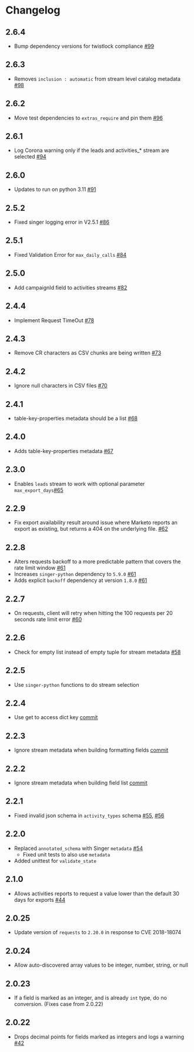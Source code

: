 # Changelog

## 2.6.4
  * Bump dependency versions for twistlock compliance [#99](https://github.com/singer-io/tap-marketo/pull/99)

## 2.6.3
  * Removes `inclusion : automatic` from stream level catalog metadata [#98](https://github.com/singer-io/tap-marketo/pull/98)

## 2.6.2
  * Move test dependencies to `extras_require` and pin them [#96](https://github.com/singer-io/tap-marketo/pull/96)

## 2.6.1
  * Log Corona warning only if the leads and activities_* stream are selected [#94](https://github.com/singer-io/tap-marketo/pull/94)

## 2.6.0
  * Updates to run on python 3.11 [#91](https://github.com/singer-io/tap-marketo/pull/91)

## 2.5.2
  * Fixed singer logging error in V2.5.1 [#86](https://github.com/singer-io/tap-marketo/pull/86)

## 2.5.1
  * Fixed Validation Error for `max_daily_calls` [#84](https://github.com/singer-io/tap-marketo/pull/84)

## 2.5.0
  * Add campaignId field to activities streams [#82](https://github.com/singer-io/tap-marketo/pull/82)

## 2.4.4
  * Implement Request TimeOut [#78](https://github.com/singer-io/tap-marketo/pull/78)

## 2.4.3
  * Remove CR characters as CSV chunks are being written [#73](https://github.com/singer-io/tap-marketo/pull/73)

## 2.4.2
  * Ignore null characters in CSV files [#70](https://github.com/singer-io/tap-marketo/pull/70)

## 2.4.1
  * table-key-properties metadata should be a list [#68](https://github.com/singer-io/tap-marketo/pull/68)

## 2.4.0
  * Adds table-key-properties metadata [#67](https://github.com/singer-io/tap-marketo/pull/67)

## 2.3.0
  * Enables `leads` stream to work with optional parameter `max_export_days`[#65](https://github.com/singer-io/tap-marketo/pull/65)

## 2.2.9
  * Fix export availability result around issue where Marketo reports an export as existing, but returns a 404 on the underlying file. [#62](https://github.com/singer-io/tap-marketo/pull/62)

## 2.2.8
  * Alters requests backoff to a more predictable pattern that covers the rate limit window [#61](https://github.com/singer-io/tap-marketo/pull/61)
  * Increases `singer-python` dependency to `5.9.0` [#61](https://github.com/singer-io/tap-marketo/pull/61)
  * Adds explicit `backoff` dependency at version `1.8.0` [#61](https://github.com/singer-io/tap-marketo/pull/61)

## 2.2.7
  * On requests, client will retry when hitting the 100 requests per 20 seconds rate limit error [#60](https://github.com/singer-io/tap-marketo/pull/60)

## 2.2.6
  * Check for empty list instead of empty tuple for stream metadata [#58](https://github.com/singer-io/tap-marketo/pull/58)

## 2.2.5
  * Use `singer-python` functions to do stream selection

## 2.2.4
  * Use get to access dict key [commit](https://github.com/singer-io/tap-marketo/commit/2f6cb5ea278077bbf4fd73efa79faf0e0aa87cb1)
## 2.2.3
  * Ignore stream metadata when building formatting fields [commit](https://github.com/singer-io/tap-marketo/commit/afad72a975a0df8834a1a647cef4271e1845a874)

## 2.2.2
  * Ignore stream metadata when building field list [commit](https://github.com/singer-io/tap-marketo/commit/76fecfdd6289b578a041434d5d7929bb73098f36)

## 2.2.1
  * Fixed invalid json schema in `activity_types` schema [#55](https://github.com/singer-io/tap-marketo/pull/55), [#56](https://github.com/singer-io/tap-marketo/pull/56)

## 2.2.0
  * Replaced `annotated_schema` with Singer `metadata` [#54](https://github.com/singer-io/tap-marketo/pull/54)
    * Fixed unit tests to also use `metadata`
  * Added unittest for `validate_state`

## 2.1.0
  * Allows activities reports to request a value lower than the default 30 days for exports [#44](https://github.com/singer-io/tap-marketo/pull/44)

## 2.0.25
  * Update version of `requests` to `2.20.0` in response to CVE 2018-18074

## 2.0.24
  * Allow auto-discovered array values to be integer, number, string, or null

## 2.0.23
  * If a field is marked as an integer, and is already `int` type, do no conversion. (Fixes case from 2.0.22)

## 2.0.22
  * Drops decimal points for fields marked as integers and logs a warning [#42](https://github.com/singer-io/tap-marketo/pull/42)
